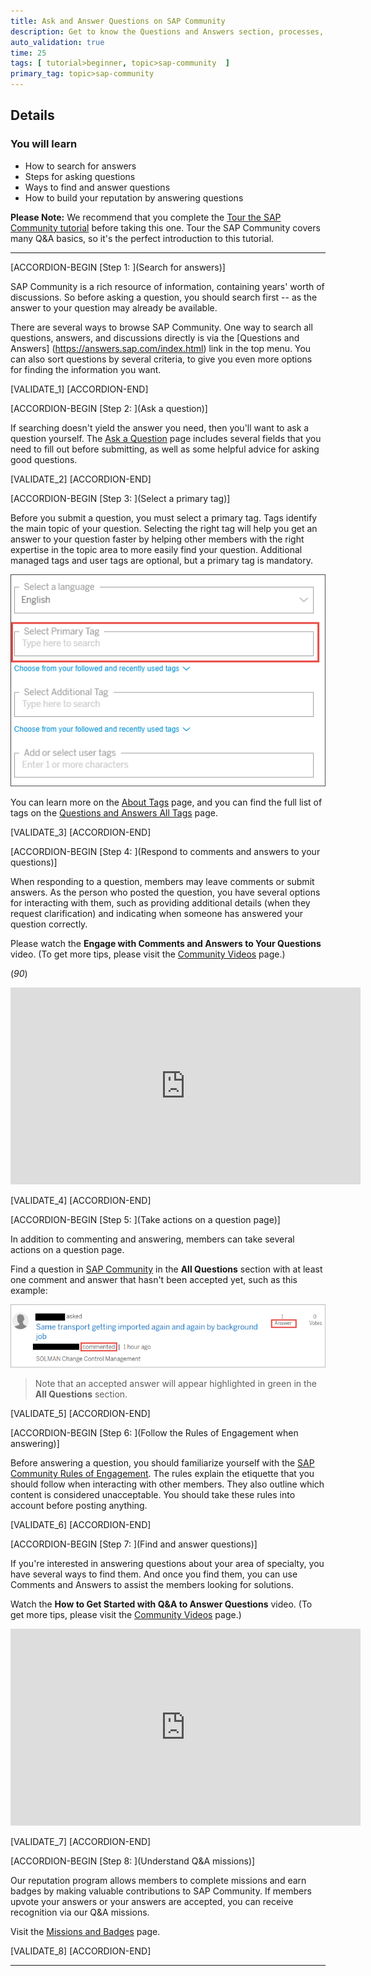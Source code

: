 ```yaml
---
title: Ask and Answer Questions on SAP Community
description: Get to know the Questions and Answers section, processes, and guidelines better, so you can more easily gain – and share – knowledge in SAP Community. You can also earn the Q&A Savvy badge. Awarded on a weekly basis, Q&A Savvy may not appear immediately in the Reputation section of your profile, so please expect a slight delay before you see the badge.
auto_validation: true
time: 25
tags: [ tutorial>beginner, topic>sap-community  ]
primary_tag: topic>sap-community
---
```


## Details
### You will learn
  - How to search for answers
  - Steps for asking questions
  - Ways to find and answer questions
  - How to build your reputation by answering questions

**Please Note:** We recommend that you complete the [Tour the SAP Community tutorial](https://developers.sap.com/tutorials/community-start.html) before taking this one. Tour the SAP Community covers many Q&A basics, so it's the perfect introduction   to this tutorial.

---

[ACCORDION-BEGIN [Step 1: ](Search for answers)]

SAP Community is a rich resource of information, containing years' worth of discussions. So before asking a question, you should search first -- as the answer to your question may already be available.

There are several ways to browse SAP Community. One way to search all questions, answers, and discussions directly is via the [Questions and Answers] (https://answers.sap.com/index.html) link in the top menu. You can also sort questions by several criteria, to give you even more options for finding the information you want.

[VALIDATE_1]
[ACCORDION-END]

[ACCORDION-BEGIN [Step 2: ](Ask a question)]

If searching doesn't yield the answer you need, then you'll want to ask a question yourself. The [Ask a Question](https://answers.sap.com/questions/ask.html) page includes several fields that you need to fill out before submitting, as well as some helpful advice for asking good questions.

[VALIDATE_2]
[ACCORDION-END]

[ACCORDION-BEGIN [Step 3: ](Select a primary tag)]

Before you submit a question, you must select a primary tag. Tags identify the main topic of your question. Selecting the right tag will help you get an answer to your question faster by helping other members with the right expertise in the topic area to more easily find your question. Additional managed tags and user tags are optional, but a primary tag is mandatory.

  ![Tags in Questions and Answers](qa-tags.png)

You can learn more on the [About Tags](https://www.sap.com/community/resources/using-tags.html) page, and you can find the full list of tags on the [Questions and Answers All Tags](https://answers.sap.com/tags.html) page.

[VALIDATE_3]
[ACCORDION-END]

[ACCORDION-BEGIN [Step 4: ](Respond to comments and answers to your questions)]

When responding to a question, members may leave comments or submit answers. As the person who posted the question, you have several options for interacting with them, such as providing additional details (when they request clarification) and indicating when someone has answered your question correctly.

Please watch the **Engage with Comments and Answers to Your Questions** video. (To get more tips, please visit the [Community Videos](https://www.sap.com/community/resources/tip-in-a-minute.html#Videos) page.)

(*90*)

<iframe width="560" height="315" src="https://www.youtube.com/embed/4BD9l4wu2Uc" frameborder="0" allowfullscreen></iframe>

[VALIDATE_4]
[ACCORDION-END]

[ACCORDION-BEGIN [Step 5: ](Take actions on a question page)]

In addition to commenting and answering, members can take several actions on a question page.

Find a question in [SAP Community](https://answers.sap.com/index.html) in the **All Questions** section with at least one comment and answer that hasn't been accepted yet, such as this example:

![Question with Comment and Unaccepted Answer](answers-comments.png)

>Note that an accepted answer will appear highlighted in green in the **All Questions** section.

[VALIDATE_5]
[ACCORDION-END]

[ACCORDION-BEGIN [Step 6: ](Follow the Rules of Engagement when answering)]

Before answering a question, you should familiarize yourself with the [SAP Community Rules of Engagement](https://www.sap.com/community/resources/rules-of-engagement.html). The rules explain the etiquette that you should follow when interacting with other members. They also outline which content is considered unacceptable. You should take these rules into account before posting anything.

[VALIDATE_6]
[ACCORDION-END]

[ACCORDION-BEGIN [Step 7: ](Find and answer questions)]

If you're interested in answering questions about your area of specialty, you have several ways to find them. And once you find them, you can use Comments and Answers to assist the members looking for solutions.

Watch the **How to Get Started with Q&A to Answer Questions** video. (To get more tips, please visit the [Community Videos](https://www.sap.com/community/resources/tip-in-a-minute.html#Videos) page.)

<iframe width="560" height="315" src="https://www.youtube.com/embed/lE-pYOmhXNw" frameborder="0" allowfullscreen></iframe>

[VALIDATE_7]
[ACCORDION-END]


[ACCORDION-BEGIN [Step 8: ](Understand Q&A missions)]

Our reputation program allows members to complete missions and earn badges by making valuable contributions to SAP Community. If members upvote your answers or your answers are accepted, you can receive recognition via our Q&A missions.

Visit the [Missions and Badges](https://www.sap.com/community/resources/missions-badges.html) page.

[VALIDATE_8]
[ACCORDION-END]



---
